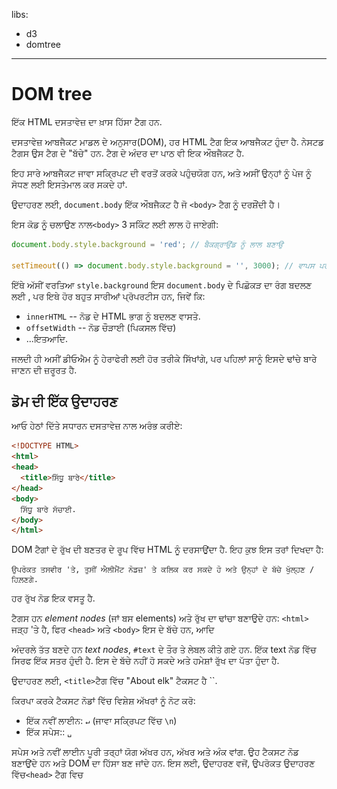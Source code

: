 libs:
  - d3
  - domtree

---

# DOM tree

ਇੱਕ HTML ਦਸਤਾਵੇਜ਼ ਦਾ ਖ਼ਾਸ ਹਿੱਸਾ ਟੈਗ ਹਨ.

ਦਸਤਾਵੇਜ਼ ਆਬਜੈਕਟ ਮਾਡਲ ਦੇ ਅਨੁਸਾਰ(DOM), ਹਰ HTML ਟੈਗ ਇਕ ਆਬਜੈਕਟ ਹੁੰਦਾ ਹੈ. ਨੇਸਟਡ ਟੈਗਸ ਉਸ ਟੈਗ ਦੇ "ਬੱਚੇ" ਹਨ. ਟੈਗ ਦੇ ਅੰਦਰ ਦਾ ਪਾਠ ਵੀ ਇਕ ਔਬਜੈਕਟ ਹੈ.

ਇਹ ਸਾਰੇ ਆਬਜੈਕਟ ਜਾਵਾ ਸਕ੍ਰਿਪਟ ਦੀ ਵਰਤੋਂ ਕਰਕੇ ਪਹੁੰਚਯੋਗ ਹਨ, ਅਤੇ ਅਸੀਂ ਉਨ੍ਹਾਂ ਨੂੰ ਪੇਜ ਨੂੰ ਸੋਧਣ ਲਈ ਇਸਤੇਮਾਲ ਕਰ ਸਕਦੇ ਹਾਂ.

ਉਦਾਹਰਣ ਲਈ, `document.body` ਇੱਕ ਔਬਜੈਕਟ ਹੈ ਜੋ `<body>` ਟੈਗ ਨੂੰ ਦਰਸ਼ੌਂਦੀ ਹੈ।

ਇਸ ਕੋਡ ਨੂੰ ਚਲਾਉਣ ਨਾਲ`<body>` 3 ਸਕਿੰਟ ਲਈ ਲਾਲ ਹੋ ਜਾਏਗੀ:

```js run
document.body.style.background = 'red'; // ਬੈਕਗ੍ਰਾਉਂਡ ਨੂੰ ਲਾਲ ਬਣਾਉ

setTimeout(() => document.body.style.background = '', 3000); // ਵਾਪਸ ਪਰਤੋ
```

ਇੱਥੇ ਅੱਸੀਂ ਵਰਤਿਆ `style.background` ਇਸ `document.body` ਦੇ ਪਿਛੋਕੜ ਦਾ ਰੰਗ ਬਦਲਣ ਲਈ , ਪਰ ਇਥੇ ਹੋਰ ਬਹੁਤ ਸਾਰੀਆਂ ਪ੍ਰੋਪਰਟੀਸ ਹਨ, ਜਿਵੇਂ ਕਿ:

- `innerHTML` -- ਨੋਡ ਦੇ HTML ਭਾਗ ਨੂੰ ਬਦਲਣ ਵਾਸਤੇ.
- `offsetWidth` -- ਨੋਡ ਚੌੜਾਈ (ਪਿਕਸਲ ਵਿੱਚ)
- ...ਇਤਆਦਿ.

ਜਲਦੀ ਹੀ ਅਸੀਂ ਡੀਓਐਮ ਨੂੰ ਹੇਰਾਫੇਰੀ ਲਈ ਹੋਰ ਤਰੀਕੇ ਸਿੱਖਾਂਗੇ, ਪਰ ਪਹਿਲਾਂ ਸਾਨੂੰ ਇਸਦੇ ਢਾਂਚੇ ਬਾਰੇ ਜਾਣਨ ਦੀ ਜ਼ਰੂਰਤ ਹੈ.

## ਡੋਮ ਦੀ ਇੱਕ ਉਦਾਹਰਣ

ਆਓ ਹੇਠਾਂ ਦਿੱਤੇ ਸਧਾਰਨ ਦਸਤਾਵੇਜ਼ ਨਾਲ ਅਰੰਭ ਕਰੀਏ:

```html run no-beautify
<!DOCTYPE HTML>
<html>
<head>
  <title>ਸਿੱਧੂ ਬਾਰੇ</title>
</head>
<body>
  ਸਿੱਧੂ ਬਾਰੇ ਸੱਚਾਈ.
</body>
</html>
```

DOM ਟੈਗਾਂ ਦੇ ਰੁੱਖ ਦੀ ਬਣਤਰ ਦੇ ਰੂਪ ਵਿੱਚ HTML ਨੂੰ ਦਰਸਾਉਂਦਾ ਹੈ. ਇਹ ਕੁਝ ਇਸ ਤਰਾਂ ਦਿਖਦਾ ਹੈ:

<div class="domtree"></div>

<script>
let node1 = {"name":"HTML","nodeType":1,"children":[{"name":"HEAD","nodeType":1,"children":[{"name":"#text","nodeType":3,"content":"\n  "},{"name":"TITLE","nodeType":1,"children":[{"name":"#text","nodeType":3,"content":"About elk"}]},{"name":"#text","nodeType":3,"content":"\n"}]},{"name":"#text","nodeType":3,"content":"\n"},{"name":"BODY","nodeType":1,"children":[{"name":"#text","nodeType":3,"content":"\n  The truth about elk.\n\n\n"}]}]}

drawHtmlTree(node1, 'div.domtree', 690, 320);
</script>

```online
ਉਪਰੋਕਤ ਤਸਵੀਰ 'ਤੇ, ਤੁਸੀਂ ਐਲੀਮੈਂਟ ਨੋਡਜ਼' ਤੇ ਕਲਿਕ ਕਰ ਸਕਦੇ ਹੋ ਅਤੇ ਉਨ੍ਹਾਂ ਦੇ ਬੱਚੇ ਖੁੱਲ੍ਹਣ / ਹਿਲ਼ਣਗੇ.
```

ਹਰ ਰੁੱਖ ਨੋਡ ਇਕ ਵਸਤੂ ਹੈ.

ਟੈਗਸ ਹਨ *element nodes* (ਜਾਂ ਬਸ elements) ਅਤੇ ਰੁੱਖ ਦਾ ਢਾਂਚਾ ਬਣਾਉਦੇ ਹਨ: `<html>` ਜੜ੍ਹ 'ਤੇ ਹੈ, ਫਿਰ `<head>` ਅਤੇ `<body>`  ਇਸ ਦੇ ਬੱਚੇ ਹਨ, ਆਦਿ

ਅੰਦਰਲੇ ਤੱਤ ਬਣਦੇ ਹਨ *text nodes*,  `#text` ਦੇ ਤੌਰ ਤੇ ਲੇਬਲ ਕੀਤੇ ਗਏ ਹਨ. ਇੱਕ text ਨੋਡ ਵਿੱਚ ਸਿਰਫ ਇੱਕ ਸਤਰ ਹੁੰਦੀ ਹੈ. ਇਸ ਦੇ ਬੱਚੇ ਨਹੀਂ ਹੋ ਸਕਦੇ ਅਤੇ ਹਮੇਸ਼ਾਂ ਰੁੱਖ ਦਾ ਪੱਤਾ ਹੁੰਦਾ ਹੈ.

ਉਦਾਹਰਣ ਲਈ, `<title>`ਟੈਗ ਵਿੱਚ "About elk"   ਟੈਕਸਟ ਹੈ ``.

ਕਿਰਪਾ ਕਰਕੇ ਟੈਕਸਟ ਨੋਡਾਂ ਵਿੱਚ ਵਿਸ਼ੇਸ਼ ਅੱਖਰਾਂ ਨੂੰ ਨੋਟ ਕਰੋ:

- ਇੱਕ ਨਵੀਂ ਲਾਈਨ: `↵` (ਜਾਵਾ ਸਕ੍ਰਿਪਟ ਵਿੱਚ `\n`)
- ਇੱਕ ਸਪੇਸ:: `␣`

ਸਪੇਸ ਅਤੇ ਨਵੀਂ ਲਾਈਨ ਪੂਰੀ ਤਰ੍ਹਾਂ ਯੋਗ ਅੱਖਰ ਹਨ, ਅੱਖਰ ਅਤੇ ਅੰਕ ਵਾਂਗ. ਉਹ ਟੈਕਸਟ ਨੋਡ ਬਣਾਉਂਦੇ ਹਨ ਅਤੇ DOM ਦਾ ਹਿੱਸਾ ਬਣ ਜਾਂਦੇ ਹਨ. ਇਸ ਲਈ, ਉਦਾਹਰਣ ਵਜੋਂ, ਉਪਰੋਕਤ ਉਦਾਹਰਣ ਵਿੱਚ`<head>` ਟੈਗ ਵਿਚ <title>` ਤੋਂ ਪਹਿਲਾਂ ਕੁਝ ਖਾਲੀ ਥਾਵਾਂ  ਹਨ`, ਅਤੇ ਉਹ ਟੈਕਸਟ ਇੱਕ `# ਟੈਕਸਟ` ਨੋਡ ਬਣ ਜਾਂਦਾ ਹੈ (ਇਸ ਵਿੱਚ ਇੱਕ ਨਵੀਂ ਲਾਈਨ ਹੈ ਅਤੇ ਕੁਝ ਖਾਲੀ ਥਾਂਵਾਂ ਹਨ).

ਇੱਥੇ ਸਿਰਫ ਦੋ ਉੱਚ-ਪੱਧਰ ਦੀਆਂ ਅਲਹਿਦਗੀਆਂ ਹਨ:
1. `<head>` ਤੋਂ ਪਹਿਲਾਂ ਖਾਲੀ ਥਾਂਵਾਂ ਅਤੇ ਨਵੀਂਆਂ ਲਾਈਨਾਂ ਨੂੰ ਇਤਿਹਾਸਕ ਕਾਰਨਾਂ ਕਰਕੇ ਨਜ਼ਰ ਅੰਦਾਜ਼ ਕੀਤਾ ਜਾਂਦਾ ਹੈ.
2.ਜੇ ਅਸੀਂ `</body> ਤੋਂ ਬਾਅਦ ਕੁਝ ਪਾਉਂਦੇ ਹਾਂ,ਤਦ ਉਹ ਆਪਣੇ ਆਪ ਹੀ `body` ਦੇ ਅੰਦਰ ਚਲੀ ਜਾਂਦੀ ਹੈ, ਅੰਤ ਵਿੱਚ, ਕਿਉਂਕਿ HTML ਸਪੇਕਿਫਿਕੇਸ਼ਨਾਂ ਦੀ ਜ਼ਰੂਰਤ ਹੈ ਕਿ ਸਾਰੀ ਸਮਗਰੀ `<body>` ਦੇ ਅੰਦਰ ਹੋਣੀ ਚਾਹੀਦੀ ਹੈ. ਇਸ ਲਈ `</body> ਤੋਂ ਬਾਅਦ ਕੋਈ ਥਾਂ ਨਹੀਂ ਹੋ ਸਕਦੀ.

ਹੋਰ ਮਾਮਲਿਆਂ ਵਿੱਚ ਸਭ ਕੁਝ ਸਿੱਧਾ ਹੁੰਦਾ ਹੈ-- ਜੇ ਦਸਤਾਵੇਜ਼ ਵਿਚ ਖਾਲੀ ਥਾਂਵਾਂ ਹਨ (ਬਿਲਕੁਲ ਕਿਸੇ ਕੈਰੇਕਟਰ ਵਾਂਗ), ਫਿਰ ਉਹ DOM ਵਿੱਚ ਟੈਕਸਟ ਨੋਡ ਬਣ ਜਾਂਦੇ ਹਨ, ਅਤੇ ਜੇ ਅਸੀਂ ਉਨ੍ਹਾਂ ਨੂੰ ਹਟਾ ਦਿੰਦੇ ਹਾਂ, ਤਾਂ ਕੋਈ ਵੀ ਨਹੀਂ।

ਇੱਥੇ ਕੋਈ ਸਪੇਸ-ਸਿਰਫ ਟੈਕਸਟ ਨੋਡ ਨਹੀਂ ਹਨ:

```html no-beautify
<!DOCTYPE HTML>
<html><head><title>ਭਗਵੰਤ ਬਾਰੇ</title></head><body>ਭਗਵੰਤ ਬਾਰੇ ਸੱਚਾਈ.</body></html>
```

<div class="domtree"></div>

<script>
let node2 = {"name":"HTML","nodeType":1,"children":[{"name":"HEAD","nodeType":1,"children":[{"name":"TITLE","nodeType":1,"children":[{"name":"#text","nodeType":3,"content":"About elk"}]}]},{"name":"BODY","nodeType":1,"children":[{"name":"#text","nodeType":3,"content":"The truth about elk."}]}]}

drawHtmlTree(node2, 'div.domtree', 690, 210);
</script>

```smart header="ਸਤਰ ਦੇ ਸ਼ੁਰੂ / ਅੰਤ ਅਤੇ ਖਾਲੀ ਥਾਵਾਂ ਤੇ ਖਾਲੀ ਥਾਂਵਾਂ ਅਕਸਰ ਟੂਲਸ ਵਿੱਚ ਲੁਕੀਆਂ ਹੁੰਦੀਆਂ ਹਨ"
ਬ੍ਰਾਜ਼ਰ ਟੂਲ (ਜਲਦੀ ਹੀ ਦੇਖਾਂਗੇ) ਜੋ ਕਿ ਡੋਮ ਨਾਲ ਕੰਮ ਕਰਦੇ ਹਨ ਆਮ ਤੌਰ ਤੇ ਟੈਕਸਟ ਦੇ ਸ਼ੁਰੂ / ਅੰਤ ਵਿਚ ਅਤੇ ਟੈਗਾਂ ਵਿਚਕਾਰ ਖਾਲੀ ਟੈਕਸਟ ਨੋਡ (ਲਾਈਨ-ਬਰੇਕਸ) ਨਹੀਂ ਦਿਖਾਉਂਦੇ..

ਡਿਵੈਲਪਰ ਟੂਲਸ ਇਸ ਤਰ੍ਹਾਂ ਸਕ੍ਰੀਨ ਸਪੇਸ ਨੂੰ ਸੇਵ ਕਰਦੇ ਹਨ.

ਹੋਰ DOM ਤਸਵੀਰਾਂ 'ਤੇ ਅਸੀਂ ਉਨ੍ਹਾਂ ਨੂੰ ਕਦੇ ਕਦੇ ਛੱਡ ਦਿੰਦੇ ਹਾਂ ਜਦੋਂ ਉਹ ਠੁਕਵੇ ਨਹੀਂ ਹੁੰਦੇ. ਅਜਿਹੀਆਂ ਖਾਲੀ ਥਾਵਾਂ ਆਮ ਤੌਰ ਤੇ ਇਹ ਪ੍ਰਭਾਵਤ ਨਹੀਂ ਕਰਦੀਆਂ ਕਿ ਦਸਤਾਵੇਜ਼ ਕਿਵੇਂ ਪ੍ਰਦਰਸ਼ਤ ਕੀਤਾ ਜਾਂਦਾ ਹੈ.
```

## ਸਵੈ-ਸੁਧਾਰ

ਜੇ ਬ੍ਰਾਜ਼ਰ ਖਰਾਬ ਐਚਟੀਐਮਐਲ ਦਾ ਸਾਹਮਣਾ ਕਰਦਾ ਹੈ, ਤਾਂ ਇਹ DOM ਬਣਾਉਣ ਵੇਲੇ ਆਪਣੇ ਆਪ ਇਸ ਨੂੰ ਸਹੀ ਕਰ ਦਿੰਦਾ ਹੈ.

ਉਦਾਹਰਣ ਦੇ ਲਈ, ਚੋਟੀ ਦਾ ਟੈਗ ਹਮੇਸ਼ਾਂ `<html> is ਹੁੰਦਾ ਹੈ. ਅਗਰ ਇਹ ਦਸਤਾਵੇਜ਼ ਵਿੱਚ ਮੌਜੂਦ ਨਹੀਂ ਹੈ, ਇਹ DOM ਵਿੱਚ ਮੌਜੂਦ ਹੋਵੇਗਾ, ਕਿਉਂਕਿ ਬ੍ਰਾਜ਼ਰ ਇਸਨੂੰ ਸ੍ਵਾ ਪ੍ਰਕਾਸ਼ਿਤ ਕਰੇਗਾ. ਇਹ ਹੀ <body> ਟੈਗ ਲਈ ਵੀ ਲਾਗੂ ਹੈ.

ਇੱਕ ਉਦਾਹਰਣ ਦੇ ਤੌਰ ਤੇ, ਜੇ HTML ਫਾਈਲ ਇੱਕ ਸਿੰਗਲ ਸ਼ਬਦ "ਹੈਲੋ" ਹੈ, ਤਾਂ ਬ੍ਰਾਜ਼ਰ ਇਸ ਨੂੰ `<html>` ਅਤੇ `<body> ਵਿੱਚ ਲਪੇਟ ਦੇਵੇਗਾ, ਅਤੇ ਲੋੜੀਂਦਾ` <title> ਜੋੜ ਦੇਵੇਗਾ, ਅਤੇ ਏਹ DOM ਕਰੇਗਾ:


<div class="domtree"></div>

<script>
let node3 = {"name":"HTML","nodeType":1,"children":[{"name":"HEAD","nodeType":1,"children":[]},{"name":"BODY","nodeType":1,"children":[{"name":"#text","nodeType":3,"content":"Hello"}]}]}

drawHtmlTree(node3, 'div.domtree', 690, 150);
</script>

ਡੀਓਐਮ ਬਣਾਉਣ ਵੇਲੇ, ਬਰਾਜ਼ਰ ਆਟੋਮੈਟਿਕਲੀ ਡੌਕੂਮੈਂਟ ਵਿਚ ਗਲਤੀਆਂ, ਟੈਗਸ ਬੰਦ ਕਰਨ ਤੇ ਹੋਰ ਇਸ ਤਰਾਂ ਆਪਣੇ ਆਪ ਸੁਧੀਕਰਨ ਕਰਦੇ ਹਨ.

ਬਿਨਾਂ ਬੰਦ ਟੈਗਾਂ ਵਾਲਾ ਇੱਕ ਦਸਤਾਵੇਜ਼:

```html no-beautify
<p>Hello
<li>Mom
<li>and
<li>Dad
```

...ਜਦੋਂ ਬ੍ਰਾਜ਼ਰ ਟੈਗਸ ਪੜ੍ਹਦਾ ਹੈ ਅਤੇ ਗੁੰਮਸ਼ੁਦਾ ਭਾਗਾਂ ਨੂੰ ਬਹਾਲ ਕਰਦਾ ਹੈ ਤਾਂ ਇਹ ਇੱਕ ਆਮ DOM ਬਣ ਜਾਵੇਗਾ.

<div class="domtree"></div>

<script>
let node4 = {"name":"HTML","nodeType":1,"children":[{"name":"HEAD","nodeType":1,"children":[]},{"name":"BODY","nodeType":1,"children":[{"name":"P","nodeType":1,"children":[{"name":"#text","nodeType":3,"content":"Hello"}]},{"name":"LI","nodeType":1,"children":[{"name":"#text","nodeType":3,"content":"Mom"}]},{"name":"LI","nodeType":1,"children":[{"name":"#text","nodeType":3,"content":"and"}]},{"name":"LI","nodeType":1,"children":[{"name":"#text","nodeType":3,"content":"Dad"}]}]}]}

drawHtmlTree(node4, 'div.domtree', 690, 360);
</script>

````warn header="Tables always have `<tbody>`"
<<<<<<< HEAD
ਇੱਕ ਦਿਲਚਸਪ "ਵਿਸ਼ੇਸ਼ ਕੇਸ" ਟੇਬਲ ਹੈ. DOM ਨਿਰਧਾਰਨ ਦੁਆਰਾ ਉਨ੍ਹਾਂ ਕੋਲ `<tbody>` ਹੋਣਾ ਲਾਜ਼ਮੀ ਹੈ, ਪਰ HTML ਟੈਕਸਟ (ਅਧਿਕਾਰਤ ਤੌਰ ਤੇ) ਇਸਨੂੰ ਛੱਡ ਸਕਦਾ ਹੈ. ਫੇਰ ਬਰਾਜ਼ਰ `<tbody>` ਨੂੰ ਆਪਣੇ-ਆਪ DOM ਵਿੱਚ  ਬਣਾਉਂਦਾ ਹੈ.
=======
An interesting "special case" is tables. By DOM specification they must have `<tbody>` tag, but HTML text may omit it. Then the browser creates `<tbody>` in the DOM automatically.
>>>>>>> 4541b7af7584014a676da731f6e8774da5e059f6

HTML ਲਈ:

```html no-beautify
<table id="table"><tr><td>1</td></tr></table>
```

DOM- ਬਣਤਰ ਹੋ ਜਾਵੇਗੀ:
<div class="domtree"></div>

<script>
let node5 = {"name":"TABLE","nodeType":1,"children":[{"name":"TBODY","nodeType":1,"children":[{"name":"TR","nodeType":1,"children":[{"name":"TD","nodeType":1,"children":[{"name":"#text","nodeType":3,"content":"1"}]}]}]}]};

drawHtmlTree(node5,  'div.domtree', 600, 200);
</script>

<<<<<<< HEAD
ਤੁਸੀਂ ਵੇਖਿਆ? ਕਿਵੇ  <tbody>. ਪ੍ਰਗਟ ਹੋਇਆ. ਹੈਰਾਨੀ ਤੋਂ ਬਚਣ ਲਈ ਤੁਹਾਨੂੰ ਟੇਬਲਾਂ ਨਾਲ ਕੰਮ ਕਰਦੇ ਹੋਏ ਇਸ ਨੂੰ ਧਿਆਨ ਵਿੱਚ ਰੱਖਣਾ ਚਾਹੀਦਾ ਹੈ.
=======
You see? The `<tbody>` appeared out of nowhere. We should keep this in mind while working with tables to avoid surprises.
>>>>>>> 4541b7af7584014a676da731f6e8774da5e059f6
````

## ਹੋਰ ਨੋਡ ਕਿਸਮਾਂ

ਐਲੀਮੈਂਟਸ ਅਤੇ ਟੈਕਸਟ ਨੋਡ ਤੋਂ ਇਲਾਵਾ ਕੁਝ ਹੋਰ ਨੋਡ ਕਿਸਮਾਂ ਹਨ.

ਉਦਾਹਰਣ ਲਈ, ਕਮੈਂਟਸ:

```html
<!DOCTYPE HTML>
<html>
<body>
 .
  <ol>
    <li>ਭਗਵੰਤ ਚੁਸਤ ਹੈ</li>
*!*
    <!-- ਕਮੈਂਟ -->
*/!*
    <li>...ਅਤੇ ਚਲਾਕ ਬੰਦਾ!</li>
  </ol>
</body>
</html>
```

<div class="domtree"></div>

<script>
<<<<<<< HEAD
let node6 = {"name":"HTML","nodeType":1,"children":[{"name":"HEAD","nodeType":1,"children":[]},{"name":"BODY","nodeType":1,"children":[{"name":"#text","nodeType":3,"content":"\n   ਭਗਵੰਤ ਬਾਰੇ ਸੱਚਾਈ.\n    "},{"name":"OL","nodeType":1,"children":[{"name":"#text","nodeType":3,"content":"\n      "},{"name":"LI","nodeType":1,"children":[{"name":"#text","nodeType":3,"content":"ਭਗਵੰਤ ਚੁਸਤ ਹੈ"}]},{"name":"#text","nodeType":3,"content":"\n      "},{"name":"#comment","nodeType":8,"content":"comment"},{"name":"#text","nodeType":3,"content":"\n      "},{"name":"LI","nodeType":1,"children":[{"name":"#text","nodeType":3,"content":"...ਅਤੇ ਚਲਾਕ ਬੰਦਾ!"}]},{"name":"#text","nodeType":3,"content":"\n    "}]},{"name":"#text","nodeType":3,"content":"\n  \n"}]}]};
=======
let node6 = {"name":"HTML","nodeType":1,"children":[{"name":"HEAD","nodeType":1,"children":[]},{"name":"BODY","nodeType":1,"children":[{"name":"#text","nodeType":3,"content":"\n  The truth about elk.\n  "},{"name":"OL","nodeType":1,"children":[{"name":"#text","nodeType":3,"content":"\n    "},{"name":"LI","nodeType":1,"children":[{"name":"#text","nodeType":3,"content":"An elk is a smart"}]},{"name":"#text","nodeType":3,"content":"\n    "},{"name":"#comment","nodeType":8,"content":"comment"},{"name":"#text","nodeType":3,"content":"\n    "},{"name":"LI","nodeType":1,"children":[{"name":"#text","nodeType":3,"content":"...and cunning animal!"}]},{"name":"#text","nodeType":3,"content":"\n  "}]},{"name":"#text","nodeType":3,"content":"\n\n\n"}]}]};
>>>>>>> 4541b7af7584014a676da731f6e8774da5e059f6

drawHtmlTree(node6, 'div.domtree', 690, 500);
</script>

ਅਸੀਂ ਇੱਥੇ ਇਕ ਨਵੀਂ ਟ੍ਰੀ ਨੋਡ ਟਾਈਪ ਵੇਖ ਸਕਦੇ ਹਾਂ -- *ਕਮੈਂਟ ਨੋਡ*, `#comment` ਦੇ ਤੌਰ ਤੇ ਲੇਬਲ , ਦੋ ਟੈਕਸਟ ਨੋਡਾਂ ਦੇ ਵਿਚਕਾਰ.

ਅਸੀਂ ਸੋਚ ਸਕਦੇ ਹਾਂ -- ਕਿਉਂ ਇੱਕ ਟਿੱਪਣੀ ਡੀਓਐਮ ਵਿੱਚ ਸ਼ਾਮਲ ਕੀਤੀ ਗਈ ਹੈ? ਇਹ ਕਿਸੇ ਵੀ ਤਰੀਕੇ ਨਾਲ ਦਰਸ਼ਨੀ ਪ੍ਰਤੀਨਿਧਤਾ ਨੂੰ ਪ੍ਰਭਾਵਤ ਨਹੀਂ ਕਰਦਾ. ਪਰ ਇੱਥੇ ਇੱਕ ਨਿਯਮ ਹੈ - ਜੇ ਕੁਝ HTML ਵਿੱਚ ਹੈ, ਤਾਂ ਇਹ DOM ਟ੍ਰੀ ਵਿੱਚ ਵੀ ਹੋਣਾ ਚਾਹੀਦਾ ਹੈ.

**ਐਚਟੀਐਮਐਲ ਵਿੱਚ ਹਰ ਚੀਜ਼, ਇੱਥੋਂ ਤੱਕ ਕਿ ਟਿੱਪਣੀਆਂ ਵੀ, ਡੋਮ ਦਾ ਇੱਕ ਹਿੱਸਾ ਬਣ ਜਾਂਦੀਆਂ ਹਨ.**

<<<<<<< HEAD
ਇਥੋਂ ਤਕ ਕਿ ਐਚਟੀਐਮਐਲ ਦੇ ਬਹੁਤ ਸ਼ੁਰੂ ਵਿਚ  `<!DOCTYPE...>` ਨਿਰਦੇਸ਼ ਵੀ ਇਕ ਡੋਮ ਨੋਡ ਹੈ. ਇਹ <html> ਤੋਂ ਬਿਲਕੁਲ ਪਹਿਲਾਂ ਡੋਮ ਟ੍ਰੀ ਵਿਚ ਹੈ. ਅਸੀਂ ਉਸ ਨੋਡ ਨੂੰ ਛੂਹਣ ਨਹੀਂ ਜਾ ਰਹੇ, ਅਸੀਂ ਇਸ ਕਾਰਨ ਕਰਕੇ ਇਸ ਨੂੰ ਚਿੱਤਰਾਂ 'ਤੇ ਨਹੀਂ ਵਖਾਉਂਦੇ, ਪਰ ਇਹ ਉਥੇ ਹੈ.
=======
Even the `<!DOCTYPE...>` directive at the very beginning of HTML is also a DOM node. It's in the DOM tree right before `<html>`. Few people know about that. We are not going to touch that node, we even don't draw it on diagrams, but it's there.
>>>>>>> 4541b7af7584014a676da731f6e8774da5e059f6

Document ਦਸਤਾਵੇਜ਼ `ਇਕਾਈ ਜੋ ਪੂਰੇ ਦਸਤਾਵੇਜ਼ ਨੂੰ ਦਰਸਾਉਂਦੀ ਹੈ, ਰਸਮੀ ਤੌਰ 'ਤੇ, ਇੱਕ ਡੋਮ ਨੋਡ ਵੀ ਹੈ.

ਇੱਥੇ [12 ਨੋਡ ਕਿਸਮਾਂ] ਹਨ(https://dom.spec.whatwg.org/#node). ਅਭਿਆਸ ਵਿੱਚ ਅਸੀਂ ਆਮ ਤੌਰ ਤੇ ਉਨ੍ਹਾਂ ਵਿੱਚੋਂ 4 ਨਾਲ ਹੀ ਕੰਮ ਕਰਦੇ ਹਾਂ:

1. `document` -- DOM ਵਿੱਚ "ਪ੍ਰਵੇਸ਼ ਬਿੰਦੂ".
2. element nodes -- HTML- ਟੈਗਸ, ਰੁੱਖ ਦੇ ਬਣਤਰ ਤਰਾਂ.
3. text nodes -- ਟੈਕਸਟ.
4. comments -- ਕਈ ਵਾਰ ਅਸੀਂ ਉਥੇ ਜਾਣਕਾਰੀ ਪਾ ਸਕਦੇ ਹਾਂ, ਇਹ ਪ੍ਰਦਰਸ਼ਿਤ ਨਹੀਂ ਕੀਤੀ ਜਾਏਗੀ, ਪਰ ਜੇਐਸ ਇਸ ਨੂੰ ਡੋਮ ਤੋਂ ਪੜ੍ਹ ਸਕਦਾ ਹੈ.

## ਇਸ ਨੂੰ ਆਪਣੇ ਆਪ ਲਈ ਵੇਖੋ

ਡੀਓਐਮ ਡੰਚੇ ਨੂੰ ਰੀਅਲ-ਟਾਈਮ ਵਿੱਚ ਵੇਖਣ ਲਈ, [ਲਾਈਵ ਡੋਮ ਵਿਉਅਰ] ਦੇਖੋ.(http://software.hixie.ch/utilities/js/live-dom-viewer/). ਸਿਰਫ ਦਸਤਾਵੇਜ਼ ਟਾਈਪ ਕਰੋ, ਅਤੇ ਇਹ ਇਕਦਮ DOM ਦੇ ਰੂਪ ਵਿਚ ਦਿਖਾਈ ਦੇਵੇਗਾ.

DOM ਦੀ ਪੜਚੋਲ ਕਰਨ ਦਾ ਇਕ ਹੋਰ ਤਰੀਕਾ ਹੈ ਬ੍ਰਾਜ਼ਰ ਡਿਵੈਲਪਰ ਟੂਲਸ ਦੀ ਵਰਤੋਂ ਕਰਨਾ. ਦਰਅਸਲ, ਡਵੈਲਪਮੇਂਟ ਕਰਨ ਵੇਲੇ ਅਸੀਂ ਇਹੀ ਵਰਤਦੇ ਹਾਂ.

ਅਜਿਹਾ ਕਰਨ ਲਈ, ਏਹ ਵੈੱਬ ਪੇਜ ਖੋਲ੍ਹੋ [elk.html] (elk.html), ਬ੍ਰਾਜ਼ਰ ਡਿਵੈਲਪਰ ਟੂਲ ਨੂੰ ਚਾਲੂ ਕਰੋ ਅਤੇ ਐਲੀਮੈਂਟਸ ਟੈਬ ਤੇ ਜਾਓ.

ਇਹ ਇਸ ਤਰਾਂ ਦਿਖਣਾ ਚਾਹੀਦਾ ਹੈ:

![](elk.svg)

ਤੁਸੀਂ ਡੋਮ ਦੇਖ ਸਕਦੇ ਹੋ, ਐਲੀਮੈਂਟਸ ਤੇ ਕਲਿਕ ਕਰ ਸਕਦੇ ਹੋ, ਉਹਨਾਂ ਦੇ ਵੇਰਵੇ ਵੇਖ ਸਕਦੇ ਹੋ ਆਦਿ.
ਕਿਰਪਾ ਕਰਕੇ ਯਾਦ ਰੱਖੋ ਕਿ ਡਿਵੈਲਪਰ ਟੂਲਸ ਵਿੱਚ DOM ਬਣਤਰ ਸਰਲ ਬਣਾਈ ਗਈ ਹੈ.ਟੈਕਸਟ ਨੋਡਸ ਟੈਕਸਟ ਵਾਂਗ ਦਿਖਾਇਆ ਜਾਂਦਾ ਹੈ.ਅਤੇ ਇੱਥੇ ਕੋਈ ਵੀ "ਖਾਲੀ" (ਸਿਰਫ ਸਪੇਸ) ਟੈਕਸਟ ਨੋਡ ਨਹੀਂ ਹਨ. ਇਹ ਵਧੀਆ ਹੈ, ਕਿਉਂਕਿ ਜ਼ਿਆਦਾਤਰ ਸਮੇਂ ਅਸੀਂ ਐਲੀਮੈਂਟ ਨੋਡਸ ਵਿੱਚ ਦਿਲਚਸਪੀ ਲੈਂਦੇ ਹਾਂ.

ਕਲਿਕ ਕਰੋ <span class="devtools" style="background-position:-328px -124px"></span> ਖੱਬੇ-ਉੱਪਰਲੇ ਕੋਨੇ 'ਤੇ ਬਟਨ ਸਾਨੂੰ ਮਾਉਸ ਦੀ ਵਰਤੋਂ ਕਰਦੇ ਹੋਏ ਵੈਬਪੰਨੇ ਤੋਂ ਨੋਡ ਚੁਣਨ ਦੀ ਆਗਿਆ ਦਿੰਦਾ ਹੈ (ਜਾਂ ਹੋਰ ਪੁਆਇੰਟਰ ਉਪਕਰਣ) ਅਤੇ "ਜਾਂਚ" ਕਰੋ (ਅੱਤੇ ਐਲੀਮੈਂਟਸ ਟੈਬ ਵਿੱਚ ਸਕ੍ਰੌਲ ਕਰੋ). ਇਹ ਬਹੁਤ ਵਧੀਆ ਕੰਮ ਕਰਦਾ ਹੈ ਜਦੋਂ ਸਾਡੇ ਕੋਲ ਇੱਕ ਵਿਸ਼ਾਲ HTML ਪੇਜ (ਅਤੇ ਇਸ ਨਾਲ ਸੰਬੰਧਿਤ ਵਿਸ਼ਾਲ DOM) ਹੋਵੇ ਅਤੇ ਅਸੀਂ ਇਸ ਵਿੱਚ ਕਿਸੇ ਵਿਸ਼ੇਸ਼ ਤੱਤ ਦੀ ਜਗ੍ਹਾ ਨੂੰ ਵੇਖਣਾ ਚਾਹਾਂਗੇ..

ਅਜਿਹਾ ਕਰਨ ਦਾ ਇਕ ਹੋਰ ਤਰੀਕਾ ਵੈਬਪੰਨੇ ਤੇ ਸਿਰਫ ਸੱਜਾ ਕਲਿੱਕ ਕਰਨਾ ਅਤੇ ਪ੍ਰਸੰਗ ਮੀਨੂੰ ਵਿੱਚ "inspect" ਦੀ ਚੋਣ ਕਰਨਾ ਹੋਵੇਗਾ.

![](inspect.svg)

ਟੂਲਜ਼ ਦੇ ਸੱਜੇ ਪਾਸੇ ਹੇਠਾਂ ਉਪ-ਟੈਬਾਂ ਹਨ:
- **Styles** --ਅਸੀਂ ਨਿਯਮ ਦੁਆਰਾ ਮੌਜੂਦਾ ਐਲੀਮੈਂਟ ਨਿਯਮ ਤੇ CSS ਲਾਗੂ ਕੀਤੇ ਵੇਖ ਸਕਦੇ ਹਾਂ, ਬਿਲਟ-ਇਨ ਰੂਲਜ਼ ਸਮੇਤ (gray). ਲਗਭਗ ਹਰ ਚੀਜ ਨੂੰ ਅੰਦਰ-ਅੰਦਰ ਸੰਪਾਦਿਤ ਕੀਤਾ ਜਾ ਸਕਦਾ ਹੈ, ਹੇਠ ਦਿੱਤੇ ਬਕਸੇ ਦੇ ਮਾਪ / ਮਾਰਜਿਨ / ਪੈਡਿੰਗਸ ਸਮੇਤ.
- **Computed** -- ਪਰੋਪੇਰਟੀਸ ਦੇ ਅਨੁਸਾਰ ਏਲੇਮੈਂਟ ਉੱਤੇ CSS ਲਾਗੂ ਕਰਨ ਲਈ: ਹਰੇਕ ਪਰੋਪੇਰਟੀਸ ਲਈ ਅਸੀਂ ਇੱਕ ਨਿਯਮ ਵੇਖ ਸਕਦੇ ਹਾਂ (CSS ਵਿਰਾਸਤ ਅਤੇ ਇਸ ਸਮੇਤ) ਨੂੰ.
- **Event Listeners** -- DOM ਤੱਤ ਨਾਲ ਜੁੜੇ ਇਵੈਂਟ ਸਰੋਤਿਆਂ ਨੂੰ ਵੇਖਣ ਲਈ ਇਸ (ਈਸਨੂੰ ਟਿਟੋਰਿਅਲ ਦੇ ਅਗਲੇ ਹਿੱਸੇ ਵਿੱਚ ਕਵਰ ਕਰਾਂਗੇ).
- ...ਇਤਆਦਿ.

ਉਨ੍ਹਾਂ ਦਾ ਅਧਿਐਨ ਕਰਨ ਦਾ ਸਭ ਤੋਂ ਵਧੀਆ ਤਰੀਕਾ ਹੈ ਇਧਰ ਉਧਰ ਕਲਿੱਕ ਕਰਨਾ. ਬਹੁਤੇ ਮੁੱਲ ਜਗ੍ਹਾ-ਜਗ੍ਹਾ ਸੰਪਾਦਿਤ ਕੀਤੇ ਜਾ ਸਕਦੇ ਹਨ.ਗ੍ਹਾ ਸੰਪਾਦਿਤ ਕੀਤੇ ਜਾ ਸਕਦੇ ਹਨ.

## ਕੰਸੋਲ ਨਾਲ ਗੱਲਬਾਤ

ਜਿਵੇਂ ਕਿ ਅਸੀਂ ਡੋਮ ਚ ਕੰਮ ਕਰਦੇ ਹਾਂ, ਅਸੀਂ ਇਸ ਵਿਚ ਜਾਵਾ ਸਕ੍ਰਿਪਟ ਵੀ ਲਾਗੂ ਕਰਨਾ ਚਾਹ ਸਕਦੇ ਹਾਂ. ਜਿਵੇ ਕੀ: ਨੋਡ ਪ੍ਰਾਪਤ ਕਰੋ ਅਤੇ ਇਸ ਨੂੰ ਸੋਧਣ ਲਈ ਕੁਝ ਕੋਡ ਚਲਾਓ, ਨਤੀਜਾ ਵੇਖਣ ਲਈ. ਐਲੀਮੈਂਟਸ ਟੈਬ ਅਤੇ ਕੰਸੋਲ ਦੇ ਵਿਚਕਾਰ ਸ੍ਵਿਚ ਕਰਨ ਲਈ ਇੱਥੇ ਕੁਝ ਸੁਝਾਅ ਹਨ.

ਸ਼ੁਰੂਆਤ ਲਈ:

1. ਐਲੀਮੈਂਟਸ ਟੈਬ ਵਿੱਚ ਪਹਿਲਾਂ `<li>` ਦੀ ਚੋਣ ਕਰੋ.
2. `ਕੁੰਜੀ: Esc` ਦਬਾਓ - ਇਹ ਐਲੀਮੈਂਟਸ ਟੈਬ ਦੇ ਬਿਲਕੁਲ ਹੇਠਾਂ ਕੰਸੋਲ ਖੋਲ੍ਹੇਗੀ.

ਹੁਣ ਆਖਰੀ ਚੁਣਿਆ ਚੁਣਿਆ ਤੱਤ `$0` ਦੇ ਰੂਪ ਵਿੱਚ ਉਪਲਬਧ ਹੈ, ਪਹਿਲਾਂ ਚੁਣਿਆ  `$1` ਆਦਿ ਹੈ.

ਅਸੀਂ ਉਨ੍ਹਾਂ ਤੇ ਕਮਾਂਡਾਂ ਚਲਾ ਸਕਦੇ ਹਾਂ. ਉਦਾਹਰਣ ਦੇ ਲਈ, `$0.style.background = 'red'` ਚੁਣੀ ਸੂਚੀ ਆਈਟਮ ਨੂੰ ਲਾਲ ਬਣਾ ਦਿੰਦਾ ਹੈ:

![](domconsole0.svg)

ਕੰਸੋਲ ਵਿੱਚ ਐਲੀਮੈਂਟਸ ਤੋਂ ਨੋਡ ਇਸ ਤਰ੍ਹਾਂ ਪ੍ਰਾਪਤ ਕਰਦਾ ਹੈ.

ਇਥੇ ਇਕ ਮੁੜਨ ਦਾ ਰਸਤਾ ਵੀ ਹੈ. ਜੇ ਇੱਕ DOM ਨੋਡ ਦਾ ਹਵਾਲਾ ਦੇਣ ਵਾਲਾ ਕੋਈ ਵੇਰੀਏਬਲ ਹੈ, ਤਾਂ ਅਸੀਂ ਕਮਾਂਡ ਦੀ ਵਰਤੋਂ ਕਰ ਸਕਦੇ ਹਾਂ `inspect(node)` ਇਸ ਨੂੰ ਐਲੀਮੈਂਟਸ ਪੈਨ ਵਿੱਚ ਵੇਖਣ ਲਈ ਕਨਸੋਲ ਦਵਾਰਾ.

ਜਾਂ ਅਸੀਂ ਕੰਸੋਲ ਵਿੱਚ DOM ਨੋਡ ਨੂੰ ਆਉਟਪੁੱਟ ਕਰ ਸਕਦੇ ਹਾਂ ਅਤੇ "ਇਨ-ਪਲੇਸ" ਜਿਵੇਂ, `document.body` ਦੀ ਪੜਚੋਲ ਕਰੋ ਹੇਠ ਅਨੁਸਾਰ:

![](domconsole1.svg)

ਇਹ ਬੇਸ਼ਕ ਡੀਬੱਗਿੰਗ ਉਦੇਸ਼ਾਂ ਲਈ ਹੈ. ਅਗਲੇ ਅਧਿਆਇ ਤੋਂ ਅਸੀਂ ਜਾਵਾ ਸਕ੍ਰਿਪਟ ਦੀ ਵਰਤੋਂ ਕਰਦੇ ਹੋਏ DOM ਤੱਕ ਪਹੁੰਚ ਅਤੇ ਸੰਸ਼ੋਧਨ ਕਰਾਂਗੇ.

ਬ੍ਰਾਜ਼ਰ ਡਿਵੈਲਪਰ ਟੂਲ ਵਿਕਾਸ ਵਿਚ ਵੱਡੀ ਸਹਾਇਤਾ ਹਨ: ਅਸੀਂ ਡੋਮ ਦੀ ਪੜਚੋਲ ਕਰ ਸਕਦੇ ਹਾਂ, ਚੀਜ਼ਾਂ ਦੀ ਕੋਸ਼ਿਸ਼ ਕਰ ਸਕਦੇ ਹਾਂ ਅਤੇ ਦੇਖ ਸਕਦੇ ਹਾਂ ਕਿ ਕੀ ਗਲਤ ਹੋਇਆ ਹੈ.

## ਸਾਰ

ਇੱਕ HTML / XML ਦਸਤਾਵੇਜ਼ DOM ਟਰੀ ਦੇ ਰੂਪ ਵਿੱਚ ਬ੍ਰਾਜ਼ਰ ਦੇ ਅੰਦਰ ਪ੍ਰਸਤੁਤ ਕੀਤਾ ਜਾਂਦਾ ਹੈ.

- ਟੈਗਸ ਐਲੀਮੈਂਟ ਨੋਡ ਬਣ ਜਾਂਦੇ ਹਨ ਅਤੇ ਬਣਤਰ ਦਾ ਨਿਰਮਾਣ ਕਰਦੇ ਹਨ.
- ਟੈਕਸਟ ਟੈਕਸਟ ਨੋਡ ਬਣ ਜਾਂਦਾ ਹੈ.
- ...ਆਦਿ, HTML ਵਿੱਚ ਹਰ ਚੀਜ ਦੀ ਡੋਮ ਵਿੱਚ ਆਪਣੀ ਜਗ੍ਹਾ ਹੁੰਦੀ ਹੈ, ਟਿੱਪਣੀਆਂ ਵੀ.

ਅਸੀਂ ਡੀਓਐਮ ਦਾ ਮੁਆਇਨਾ ਕਰਨ ਅਤੇ ਇਸ ਨੂੰ ਦਸਤੀ ਸੰਸ਼ੋਧਿਤ ਕਰਨ ਲਈ ਡਵੈਲਪਰ ਟੂਲਸ ਦੀ ਵਰਤੋਂ ਕਰ ਸਕਦੇ ਹਾਂ.

ਇੱਥੇ ਅਸੀਂ ਮੁਢਲੀਆਂ ਗੱਲਾਂ ਨੂੰ ਕਵਰ ਕੀਤਾ, ਸ਼ੁਰੂ ਕਰਨ ਲਈ ਸਭ ਤੋਂ ਵੱਧ ਵਰਤੇ ਜਾਂਦੇ ਅਤੇ ਮਹੱਤਵਪੂਰਨ ਕੰਮ. ਤੇ ਕ੍ਰੋਮ ਡਿਵੈਲਪਰ ਟੂਲਸ ਬਾਰੇ ਇੱਕ ਵਿਆਪਕ ਦਸਤਾਵੇਜ਼ ਹੈ <https://developers.google.com/web/tools/chrome-devtools>. ਸਾਧਨਾਂ ਨੂੰ ਸਿੱਖਣ ਦਾ ਸਭ ਤੋਂ ਉੱਤਮ ਡੰਗ ਹੈ ਇਧਰ ਉਧਰ ਕਲਿੱਕ ਕਰਨਾ, ਅੱਤੇ ਮੀਨੂ ਪੜ੍ਹਨਾ: ਜ਼ਿਆਦਾਤਰ ਵਿਕਲਪ ਸਪੱਸ਼ਟ ਹਨ. ਬਾਅਦ ਵਿੱਚ, ਜਦੋਂ ਤੁਸੀਂ ਉਨ੍ਹਾਂ ਨੂੰ ਜਾਣ ਲਓਗੇ , ਤਾਂ ਡੌਕਸ ਨੂੰ ਪੜ੍ਹੋ ਅਤੇ ਬਾਕੀ ਵਿਕਲਪਾਂ ਨੂੰ ਚੁਣੋ.

ਡੋਮ ਨੋਡਾਂ ਵਿਚ ਪ੍ਰੋਪਰਟੀਸ ਅਤੇ ਮੇਥਡਸ ਹੁੰਦੇ ਹਨ ਜੋ ਸਾਨੂੰ ਉਨ੍ਹਾਂ ਵਿਚਕਾਰ ਯਾਤਰਾ ਕਰਨ ਦਿੰਦੇ ਹਨ, ਉਹਨਾਂ ਨੂੰ ਸੋਧੋ, ਪੇਜ ਦੇ ਦੁਆਲੇ ਘੁੰਮੋ, ਅਤੇ ਹੋਰ ਬਹੁਤ ਕੁਝ. ਅਸੀਂ ਅਗਲੇ ਅਧਿਆਵਾਂ ਵਿਚ ਉਨ੍ਹਾਂ ਨੂੰ ਦੇਖਾਂਗੇ.
